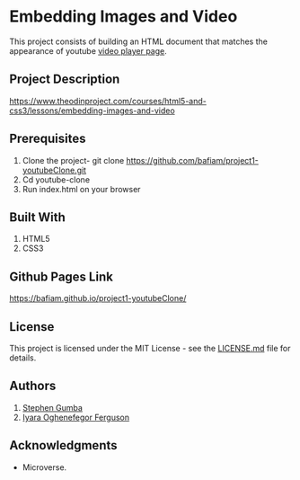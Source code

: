 # Embedding Images and Video

This project consists of building an HTML document that matches the appearance of youtube [video player page](https://www.youtube.com/watch?v=V74l_zS1x8E).

## Project Description

<https://www.theodinproject.com/courses/html5-and-css3/lessons/embedding-images-and-video>

## Prerequisites

1. Clone the project- git clone <https://github.com/bafiam/project1-youtubeClone.git>
2. Cd youtube-clone
3. Run index.html on your browser

## Built With

1. HTML5
2. CSS3

## Github Pages Link

<https://bafiam.github.io/project1-youtubeClone/>

## License

This project is licensed under the MIT License - see the [LICENSE.md](LICENSE.md) file for details.

## Authors

1. [Stephen Gumba](https://github.com/bafiam)
2. [Iyara Oghenefegor Ferguson](https://github.com/fegzycole)

## Acknowledgments

* Microverse.
